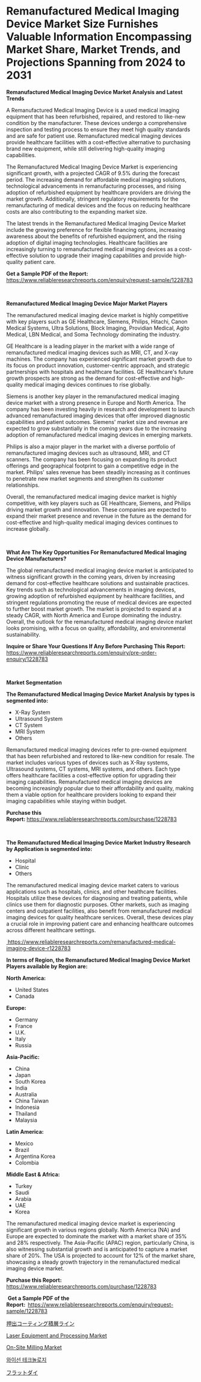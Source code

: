 <p><h1>Remanufactured Medical Imaging Device Market Size Furnishes Valuable Information Encompassing Market Share, Market Trends, and Projections Spanning from 2024 to 2031</h1></p><p><strong>Remanufactured Medical Imaging Device Market Analysis and Latest Trends</strong></p>
<p><p>A Remanufactured Medical Imaging Device is a used medical imaging equipment that has been refurbished, repaired, and restored to like-new condition by the manufacturer. These devices undergo a comprehensive inspection and testing process to ensure they meet high quality standards and are safe for patient use. Remanufactured medical imaging devices provide healthcare facilities with a cost-effective alternative to purchasing brand new equipment, while still delivering high-quality imaging capabilities.</p><p>The Remanufactured Medical Imaging Device Market is experiencing significant growth, with a projected CAGR of 9.5% during the forecast period. The increasing demand for affordable medical imaging solutions, technological advancements in remanufacturing processes, and rising adoption of refurbished equipment by healthcare providers are driving the market growth. Additionally, stringent regulatory requirements for the remanufacturing of medical devices and the focus on reducing healthcare costs are also contributing to the expanding market size.</p><p>The latest trends in the Remanufactured Medical Imaging Device Market include the growing preference for flexible financing options, increasing awareness about the benefits of refurbished equipment, and the rising adoption of digital imaging technologies. Healthcare facilities are increasingly turning to remanufactured medical imaging devices as a cost-effective solution to upgrade their imaging capabilities and provide high-quality patient care.</p></p>
<p><strong>Get a Sample PDF of the Report:&nbsp;</strong> <a href="https://www.reliableresearchreports.com/enquiry/request-sample/1228783">https://www.reliableresearchreports.com/enquiry/request-sample/1228783</a></p>
<p>&nbsp;</p>
<p><strong>Remanufactured Medical Imaging Device Major Market Players</strong></p>
<p><p>The remanufactured medical imaging device market is highly competitive with key players such as GE Healthcare, Siemens, Philips, Hitachi, Canon Medical Systems, Ultra Solutions, Block Imaging, Providian Medical, Agito Medical, LBN Medical, and Soma Technology dominating the industry.</p><p>GE Healthcare is a leading player in the market with a wide range of remanufactured medical imaging devices such as MRI, CT, and X-ray machines. The company has experienced significant market growth due to its focus on product innovation, customer-centric approach, and strategic partnerships with hospitals and healthcare facilities. GE Healthcare's future growth prospects are strong as the demand for cost-effective and high-quality medical imaging devices continues to rise globally.</p><p>Siemens is another key player in the remanufactured medical imaging device market with a strong presence in Europe and North America. The company has been investing heavily in research and development to launch advanced remanufactured imaging devices that offer improved diagnostic capabilities and patient outcomes. Siemens' market size and revenue are expected to grow substantially in the coming years due to the increasing adoption of remanufactured medical imaging devices in emerging markets.</p><p>Philips is also a major player in the market with a diverse portfolio of remanufactured imaging devices such as ultrasound, MRI, and CT scanners. The company has been focusing on expanding its product offerings and geographical footprint to gain a competitive edge in the market. Philips' sales revenue has been steadily increasing as it continues to penetrate new market segments and strengthen its customer relationships.</p><p>Overall, the remanufactured medical imaging device market is highly competitive, with key players such as GE Healthcare, Siemens, and Philips driving market growth and innovation. These companies are expected to expand their market presence and revenue in the future as the demand for cost-effective and high-quality medical imaging devices continues to increase globally.</p></p>
<p>&nbsp;</p>
<p><strong>What Are The Key Opportunities For Remanufactured Medical Imaging Device Manufacturers?</strong></p>
<p><p>The global remanufactured medical imaging device market is anticipated to witness significant growth in the coming years, driven by increasing demand for cost-effective healthcare solutions and sustainable practices. Key trends such as technological advancements in imaging devices, growing adoption of refurbished equipment by healthcare facilities, and stringent regulations promoting the reuse of medical devices are expected to further boost market growth. The market is projected to expand at a steady CAGR, with North America and Europe dominating the industry. Overall, the outlook for the remanufactured medical imaging device market looks promising, with a focus on quality, affordability, and environmental sustainability.</p></p>
<p><strong>Inquire or Share Your Questions If Any Before Purchasing This Report:</strong> <a href="https://www.reliableresearchreports.com/enquiry/pre-order-enquiry/1228783">https://www.reliableresearchreports.com/enquiry/pre-order-enquiry/1228783</a></p>
<p>&nbsp;</p>
<p><strong>Market Segmentation</strong></p>
<p><strong>The Remanufactured Medical Imaging Device Market Analysis by types is segmented into:</strong></p>
<p><ul><li>X-Ray System</li><li>Ultrasound System</li><li>CT System</li><li>MRI System</li><li>Others</li></ul></p>
<p><p>Remanufactured medical imaging devices refer to pre-owned equipment that has been refurbished and restored to like-new condition for resale. The market includes various types of devices such as X-Ray systems, Ultrasound systems, CT systems, MRI systems, and others. Each type offers healthcare facilities a cost-effective option for upgrading their imaging capabilities. Remanufactured medical imaging devices are becoming increasingly popular due to their affordability and quality, making them a viable option for healthcare providers looking to expand their imaging capabilities while staying within budget.</p></p>
<p><strong>Purchase this Report:&nbsp;</strong><a href="https://www.reliableresearchreports.com/purchase/1228783">https://www.reliableresearchreports.com/purchase/1228783</a></p>
<p>&nbsp;</p>
<p><strong>The Remanufactured Medical Imaging Device Market Industry Research by Application is segmented into:</strong></p>
<p><ul><li>Hospital</li><li>Clinic</li><li>Others</li></ul></p>
<p><p>The remanufactured medical imaging device market caters to various applications such as hospitals, clinics, and other healthcare facilities. Hospitals utilize these devices for diagnosing and treating patients, while clinics use them for diagnostic purposes. Other markets, such as imaging centers and outpatient facilities, also benefit from remanufactured medical imaging devices for quality healthcare services. Overall, these devices play a crucial role in improving patient care and enhancing healthcare outcomes across different healthcare settings.</p></p>
<p><a href="https://www.reliableresearchreports.com/remanufactured-medical-imaging-device-r1228783">&nbsp;https://www.reliableresearchreports.com/remanufactured-medical-imaging-device-r1228783</a></p>
<p><strong>In terms of Region, the Remanufactured Medical Imaging Device Market Players available by Region are:</strong></p>
<p>
    <p> <strong> North America: </strong>
        <ul>
            <li>United States</li>
            <li>Canada</li>
        </ul>
        </p> 
    <p> <strong> Europe: </strong>
        <ul>
            <li>Germany</li>
            <li>France</li>
            <li>U.K.</li>
            <li>Italy</li>
            <li>Russia</li>
        </ul>
        </p> 
    <p> <strong> Asia-Pacific: </strong>
        <ul>
            <li>China</li>
            <li>Japan</li>
            <li>South Korea</li>
            <li>India</li>
            <li>Australia</li>
            <li>China Taiwan</li>
            <li>Indonesia</li>
            <li>Thailand</li>
            <li>Malaysia</li>
        </ul>
        </p> 
    <p> <strong> Latin America: </strong>
        <ul>
            <li>Mexico</li>
            <li>Brazil</li>
            <li>Argentina Korea</li>
            <li>Colombia</li>
        </ul>
        </p> 
    <p> <strong> Middle East & Africa: </strong>
        <ul>
            <li>Turkey</li>
            <li>Saudi</li>
            <li>Arabia</li>
            <li>UAE</li>
            <li>Korea</li>
        </ul>
    </p>
    </p>
<p><p>The remanufactured medical imaging device market is experiencing significant growth in various regions globally. North America (NA) and Europe are expected to dominate the market with a market share of 35% and 28% respectively. The Asia-Pacific (APAC) region, particularly China, is also witnessing substantial growth and is anticipated to capture a market share of 20%. The USA is projected to account for 12% of the market share, showcasing a steady growth trajectory in the remanufactured medical imaging device market.</p></p>
<p><strong>Purchase this Report: </strong><a href="https://www.reliableresearchreports.com/purchase/1228783">https://www.reliableresearchreports.com/purchase/1228783</a></p>
<p>&nbsp;<strong>Get a Sample PDF of the Report:&nbsp;&nbsp;</strong><a href="https://www.reliableresearchreports.com/enquiry/request-sample/1228783">https://www.reliableresearchreports.com/enquiry/request-sample/1228783</a></p>
<p><strong></strong></p>
<p><p><a href="https://github.com/EthanMorar2011/Market-Research-Report-List-1/blob/main/235758540710.md">押出コーティング積層ライン</a></p><p><a href="https://github.com/zjyglelu/Market-Research-Report-List-2/blob/main/laser-equipment-and-processing-market.md">Laser Equipment and Processing Market</a></p><p><a href="https://github.com/mbisetmhermsr/Market-Research-Report-List-2/blob/main/on-site-milling-market.md">On-Site Milling Market</a></p><p><a href="https://github.com/TrevorKruvalis5678/Market-Research-Report-List-1/blob/main/356349938167.md">와이선 테크놀로지</a></p><p><a href="https://github.com/kegley4963/Market-Research-Report-List-1/blob/main/960645340711.md">フラットダイ</a></p></p>